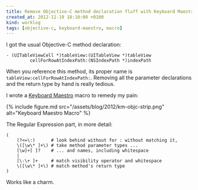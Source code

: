```yaml
---
title: Remove Objective-C method declaration fluff with Keyboard Maestro
created_at: 2012-11-19 18:10:00 +0100
kind: worklog
tags: [objective-c, keyboard-maestro, macro]
---
```


I got the usual Objective-C method declaration:

    - (UITableViewCell *)tableView:(UITableView *)tableView
             cellForRowAtIndexPath:(NSIndexPath *)indexPath

When you reference this method, its proper name is `tableView:cellForRowAtIndexPath:`.  Removing all the parameter declarations and the return type by hand is really tedious.

I wrote a [Keyboard Maestro](http://www.keyboardmaestro.com) macro to remedy my pain:

{% include figure.md src="/assets/blog/2012/km-objc-strip.png" alt="Keyboard Maestro Macro" %}

The Regular Expression part, in more detail:

    (
        (?<=\:)      # look behind without for : without matching it,
        \([\w\* ]+\) # take method parameter types ...
        [\w]+[ ]?    # ... and names, including whitespace 
        |
        [\-\+ ]+     # match visibility operator and whitespace
        \([\w\* ]+\) # match method's return type
    )

Works like a charm.
